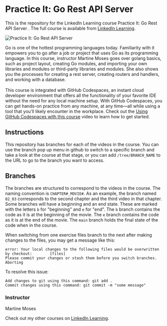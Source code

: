 # Practice It: Go Rest API Server 
This is the repository for the LinkedIn Learning course Practice It: Go Rest API Server . The full course is available from [LinkedIn Learning][lil-course-url].

![Practice It: Go Rest API Server ][lil-thumbnail-url]

Go is one of the hottest programming languages today. Familiarity with it empowers you to go after a job or project that uses Go as its programming language. In this course, instructor Martine Moses goes over golang basics, such as project layout, creating Go modules, and importing your own libraries and modules or third-party libraries and modules. She also shows you the processes for creating a rest server, creating routers and handlers, and working with a database.<br><br>This course is integrated with GitHub Codespaces, an instant cloud developer environment that offers all the functionality of your favorite IDE without the need for any local machine setup. With GitHub Codespaces, you can get hands-on practice from any machine, at any time—all while using a tool that you’ll likely encounter in the workplace. Check out the [Using GitHub Codespaces with this course][gcs-video-url] video to learn how to get started.

## Instructions
This repository has branches for each of the videos in the course. You can use the branch pop up menu in github to switch to a specific branch and take a look at the course at that stage, or you can add `/tree/BRANCH_NAME` to the URL to go to the branch you want to access.

## Branches
The branches are structured to correspond to the videos in the course. The naming convention is `CHAPTER#_MOVIE#`. As an example, the branch named `02_03` corresponds to the second chapter and the third video in that chapter. 
Some branches will have a beginning and an end state. These are marked with the letters `b` for "beginning" and `e` for "end". The `b` branch contains the code as it is at the beginning of the movie. The `e` branch contains the code as it is at the end of the movie. The `main` branch holds the final state of the code when in the course.

When switching from one exercise files branch to the next after making changes to the files, you may get a message like this:

    error: Your local changes to the following files would be overwritten by checkout:        [files]
    Please commit your changes or stash them before you switch branches.
    Aborting

To resolve this issue:
	
    Add changes to git using this command: git add .
	Commit changes using this command: git commit -m "some message"

### Instructor

Martine Moses

Check out my other courses on [LinkedIn Learning](https://www.linkedin.com/learning/instructors/martine-moses?u=104).

[lil-course-url]: https://www.linkedin.com/learning/practice-it-go-rest-api-server
[lil-thumbnail-url]: https://media.licdn.com/dms/image/D560DAQFftIF8plC-fw/learning-public-crop_675_1200/0/1666990225464?e=1667952000&v=beta&t=2aHlb2hbcoPPM5QUU6UXTzyt9D9rs-t6I9qq62HlmXw
[gcs-video-url]: https://www.linkedin.com/learning/practice-it-go-rest-api-server/using-github-codespaces-with-this-course

